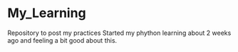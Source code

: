 # My_Learning
Repository to post my practices
Started my phython learning about 2 weeks ago and feeling a bit good about this.